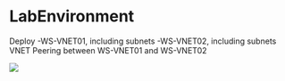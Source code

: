 # LabEnvironment

Deploy
-WS-VNET01, including subnets
-WS-VNET02, including subnets
VNET Peering between WS-VNET01 and WS-VNET02

<a href="https://portal.azure.com/#create/Microsoft.Template/uri/https%3A%2F%2Fraw.github.com%2Fanbengts%2FAzureReady-001%2Fmaster%2Fazuredeploy.json" target="_blank">
    <img src="http://azuredeploy.net/deploybutton.png"/>
</a>
